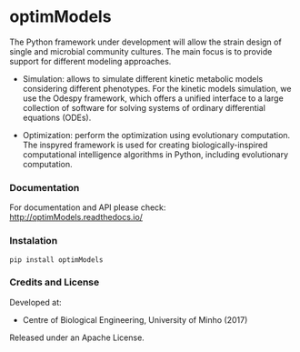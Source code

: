 optimModels
============

The Python framework under development will allow the strain design of single and microbial community cultures.
The main focus is to provide support for different modeling approaches.


* Simulation: allows to simulate different kinetic metabolic models considering different phenotypes.
For the kinetic models simulation, we use the Odespy framework, which offers a unified interface to a large collection of software for solving systems of ordinary differential equations (ODEs).

* Optimization: perform the optimization using evolutionary computation. The inspyred framework is used for creating biologically-inspired computational intelligence algorithms in Python, including evolutionary computation.


### Documentation

For documentation and API please check: http://optimModels.readthedocs.io/

### Instalation

```
pip install optimModels
```

### Credits and License
Developed at:
* Centre of Biological Engineering, University of Minho (2017)

Released under an Apache License.
